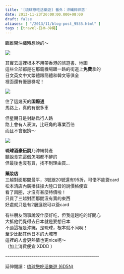 ```yaml
---
title: '[琉球戀吃活樂遊] 番外：沖縄碎碎念'
date: 2013-11-23T20:00:00.000+08:00
draft: false
aliases: [ "/2013/11/blog-post_9535.html" ]
tags : [travel-日本-沖繩]
---
```


臨離開沖縄時想說的～  

![](/images/okinawabook.jpg)

其實去這裡根本不用帶香港的旅遊書、地圖  
這些全部都是在那霸機場跟一路的街道上**免費**拿的  
日文英文中文繁體跟簡體和韓文等俱全  
裡面還有優惠劵呢！  

![](/images/okinawabook1.jpg)

住了這幾天的**国際通**  
馬路上，真的有很多車  

但星期日是封路爲行人路  
路上會有人表演，比旺角的專業百倍  
而且不會很擠～

![](/images/okinawabook2.jpg)

**琉球酒豪伝說**乃沖縄特產  
聽說食完這個怎喝都不醉的  
但最後也沒有買，找不到理由買...

  

**藥妝店**  
三越對面那間最平，3號跟20號還有95折，可惜不能簽card  
松本清店內廣播住操大陸口音的說價格便宜  
看了兩圈，才沒有甚麼特價啦！  
只買了三越對面那間沒有賣的東西  
好處就只是有2層逛跟可以簽card

  
  

有些朋友同事說沒什麼好吃，但我這趟吃的好開心  
大抵他們覺得去日本就是要想日本  
不過這裡是沖縄，是琉球，根本就不同啊！  
至少比起其他日本的大城市  
這裡的人會更熱情也更nice呢～  
（加上消費便宜 XDDD ）  
  
\-----------------------------------------------  
  
延伸閱讀：[琉球戀吃活樂遊 (6D5N)](https://hidie.net/okinawa6d5n/)
